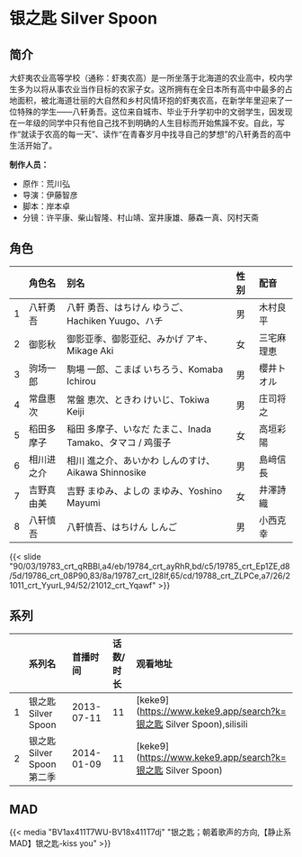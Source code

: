# 银之匙 Silver Spoon


## 简介

大虾夷农业高等学校（通称：虾夷农高）是一所坐落于北海道的农业高中，校内学生多为以将从事农业当作目标的农家子女。这所拥有在全日本所有高中中最多的占地面积，被北海道壮丽的大自然和乡村风情环抱的虾夷农高，在新学年里迎来了一位特殊的学生——八轩勇吾。这位来自城市、毕业于升学初中的文弱学生，因发现在一年级的同学中只有他自己找不到明确的人生目标而开始焦躁不安。自此，写作“就读于农高的每一天”、读作“在青春岁月中找寻自己的梦想”的八轩勇吾的高中生活开始了。

**制作人员：**
- 原作：荒川弘
- 导演：伊藤智彦
- 脚本：岸本卓
- 分镜：许平康、柴山智隆、村山靖、室井康雄、藤森一真、冈村天斋

## 角色

|     |   角色名   |   别名  | 性别 |  配音  |
|:--- |:------  |:----      |:---  |:--   |
| 1 | 八轩勇吾 | 八軒 勇吾、はちけん ゆうご、Hachiken Yuugo、ハチ | 男 | 木村良平 |
| 2 | 御影秋 | 御影亚季、御影亚纪、みかげ アキ、Mikage Aki | 女 | 三宅麻理恵 |
| 3 | 驹场一郎 | 駒場 一郎、こまば いちろう、Komaba Ichirou | 男 | 櫻井トオル |
| 4 | 常盘惠次 | 常盤 恵次、ときわ けいじ、Tokiwa Keiji | 男 | 庄司将之 |
| 5 | 稻田多摩子 | 稲田 多摩子、いなだ たまこ、Inada Tamako、タマコ / 鸡蛋子 | 女 | 高垣彩陽 |
| 6 | 相川进之介 | 相川 進之介、あいかわ   しんのすけ、Aikawa  Shinnosike | 男 | 島﨑信長 |
| 7 | 吉野真由美 | 吉野 まゆみ、よしの まゆみ、Yoshino Mayumi | 女 | 井澤詩織 |
| 8 | 八轩慎吾 | 八軒慎吾、はちけん しんご | 男 | 小西克幸 |

{{< slide "90/03/19783_crt_qRBBl,a4/eb/19784_crt_ayRhR,bd/c5/19785_crt_Ep1ZE,d8/5d/19786_crt_08P90,83/8a/19787_crt_l28lf,65/cd/19788_crt_ZLPCe,a7/26/21011_crt_YyurL,94/52/21012_crt_Yqawf" >}}

## 系列

|     |   系列名   |   首播时间  | 话数/时长  | 观看地址 |
|:---  |:------    |:----      |:---       |:---  |
| 1 | 银之匙 Silver Spoon | 2013-07-11 | 11 | [keke9](https://www.keke9.app/search?k=银之匙 Silver Spoon),silisili  |
| 2 | 银之匙 Silver Spoon 第二季 | 2014-01-09 | 11 | [keke9](https://www.keke9.app/search?k=银之匙 Silver Spoon)  |

## MAD

{{< media  "BV1ax411T7WU-BV18x411T7dj"
"银之匙；朝着歌声的方向,【静止系MAD】银之匙-kiss you"  >}}

